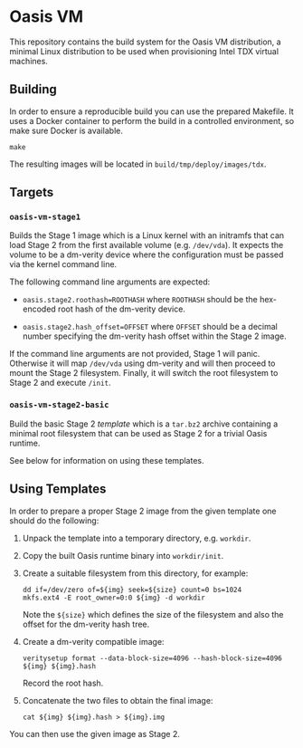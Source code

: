 # Oasis VM

This repository contains the build system for the Oasis VM distribution, a
minimal Linux distribution to be used when provisioning Intel TDX virtual
machines.

## Building

In order to ensure a reproducible build you can use the prepared Makefile. It
uses a Docker container to perform the build in a controlled environment, so
make sure Docker is available.

```
make
```

The resulting images will be located in `build/tmp/deploy/images/tdx`.

## Targets

### `oasis-vm-stage1`

Builds the Stage 1 image which is a Linux kernel with an initramfs that can
load Stage 2 from the first available volume (e.g. `/dev/vda`). It expects the
volume to be a dm-verity device where the configuration must be passed via the
kernel command line.

The following command line arguments are expected:

* `oasis.stage2.roothash=ROOTHASH` where `ROOTHASH` should be the hex-encoded
  root hash of the dm-verity device.

* `oasis.stage2.hash_offset=OFFSET` where `OFFSET` should be a decimal number
  specifying the dm-verity hash offset within the Stage 2 image.

If the command line arguments are not provided, Stage 1 will panic. Otherwise
it will map `/dev/vda` using dm-verity and will then proceed to mount the
Stage 2 filesystem. Finally, it will switch the root filesystem to Stage 2 and
execute `/init`.

### `oasis-vm-stage2-basic`

Build the basic Stage 2 _template_ which is a `tar.bz2` archive containing a
minimal root filesystem that can be used as Stage 2 for a trivial Oasis runtime.

See below for information on using these templates.

## Using Templates

In order to prepare a proper Stage 2 image from the given template one should do
the following:

1. Unpack the template into a temporary directory, e.g. `workdir`.
1. Copy the built Oasis runtime binary into `workdir/init`.
1. Create a suitable filesystem from this directory, for example:
   ```
   dd if=/dev/zero of=${img} seek=${size} count=0 bs=1024
   mkfs.ext4 -E root_owner=0:0 ${img} -d workdir
   ```

   Note the `${size}` which defines the size of the filesystem and also the
   offset for the dm-verity hash tree.

1. Create a dm-verity compatible image:
   ```
   veritysetup format --data-block-size=4096 --hash-block-size=4096 ${img} ${img}.hash
   ```

   Record the root hash.

1. Concatenate the two files to obtain the final image:
   ```
   cat ${img} ${img}.hash > ${img}.img
   ```

You can then use the given image as Stage 2.
